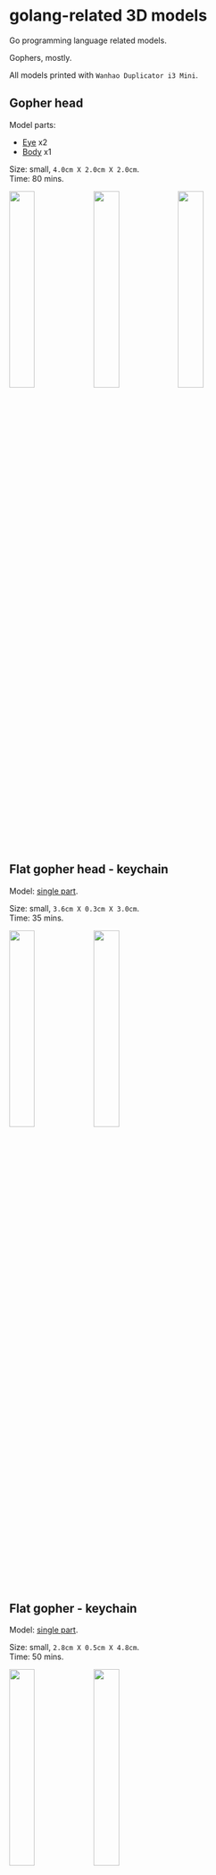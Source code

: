 # golang-related 3D models

Go programming language related models.

Gophers, mostly.

All models printed with `Wanhao Duplicator i3 Mini`.

## Gopher head

Model parts:
* [Eye](https://drive.google.com/file/d/1UUwAPYxwcrL8w3Q1-QqPS6OizysDTTcJ/view) x2
* [Body](https://drive.google.com/file/d/1s2fa_Gacmux-4AD63N-I0JKKuHqtww9g/view) x1

Size: small, `4.0cm X 2.0cm X 2.0cm`.<br>
Time: 80 mins.

<img src="https://lh3.googleusercontent.com/d9oDx6B5sTVk_WoOfy8jJbfOf53yBFBL8BhY0lxUp2GOGRNd3DchqzKDgzOSICa5XiwDgzuYgTonzGLM7opYb33zgWarEY6lwiKKluKSuaXQACPZu_kLdZA3es_XDDDX2ztaA66PCGN5MAbCAVH8H4ipOKWMumLvMqSwVF3MNX2HSru4qvHu0jL3ZfIxqYxxxbQBHTY93V0GcYFXOJiYeAiM7gdMIDi6QqlB_S6EGsKNZ7lw6gSXQrzmGU7Nx9D6pKk1nYNL5zr6ObQl5gAtUm00OQsfdoYPyHWEYauHiPOQ3ltpgGBk6ZIW2gn71ImxPADDVfuqAho0A7wnVOntoTeqG293t29enloVXimcHdEoGlVYdN2Mnm6Kw25kbV_0P1SYUaeLu4xvh1j3SpFKMJPsWAvrOZUjIbsC1YBVs1GSYiuvjvd29-ONkLF3aMYEONJlmhSI0cftiRZrZJ2U9cDd_DXvk1hP0LJxM9ERZwhT5dtVT-x-LJv7ju1AC8MTKLVlSTwX1mCczBVg05gsCJiVVvx9X5SfQnaKo1szoaFBiEZUQSWkuoFrZheVGvEsfdm90fCAJ2J6QkYhlBPasQoOLwzB53Ey2asRQiZMxFLFK3cOZhsr3vYf0MhjOMn0DEfoQdAc3zgq6nEDRalUzH86qSUYk4c=w800-h599-no" width="30%" height="30%"><img src="https://lh3.googleusercontent.com/O2qdDhKCbR2qSdMGGsiGxzcroLSIg8ZRyRA9fYdotd3r09cAM-ECYobYJZHAklrhQcVhfb0h-LmKKDsDGcP-a6ZC4m_H37u2U-U6xREcMYtnso3394ZUEjPfXC7dJxqeXmui6ojNleSEVfmT_g3ow-6HmbdSwiciyA6Ev2ilngWYKUiPnS6qK7XiNu5XLjf0HZMBonQlH7yAAgDP9ooEGLBLfq1fvfz1w6GUDVMA1ee7huTA7eV7pcirc3GPMaDks2Hw7sIHAvet4fIpse7wbYoxKgtiOXvZffQBjZ5_Lg2L5b1iYC-WW1Zy71UcJJKnroKSPfpQdAVY8UK_fCNNgjS42Ve9Ms0179dRkI-fnAk8APnxAQrK3Jd6JyjZhE9_YyT5Nc3yd4rovoBowicqjCoIpho2xeHuCINAGSwUIY3Ck0lF5g6_OCfkEdEehX2ejpBG8FIz87LxNdPUrfzA-xLT1FVYhmKZpoP8OvFEimqiQNOMElxYAMOByIocuC8V1_MAHiLQyr7gHYphgd7YkozXOHcFaANi85HQCLgDIGejBYd9ukrzMoWQnQH_edgtEP8mQQ3WvV9fBEkbOpPwZh5JG3IiVq4aKO3hdfTRLntbTOyx6c9eOdFdxGgLgMebSl4B8-TPmnl6o_EYsrJkHgGhiWmCrHI=w800-h599-no" width="30%" height="30%"><img src="https://lh3.googleusercontent.com/jtAeaQtnR5Wx-hiChL9GNIQbKsxBxQbhBRbcCaUaesA_NtuAZfqOp39DewkJ1hUk21ByVlYSyRTKWkW3sCDeuc05_kDgjEjmc9Wv0xZ4xUGPlJXS5JRYSsMJHEulNhlmA3eBxC_qXdqx-wfJ7fJnN7zA0vYiwqFjrSnjqJ0E4oKu2e0FMVlcmKZUwNxuLzwT1KZC0tqfzKWFpzqL9NmaWqXwApSB5OyvB1JskIB04uobR5w_B4vPSfd84RbQM4t5snxyG-DR8vgPdKdkBcHvpz9giT2p2h0mnSgTJpWc34FjhWbRq-RkHHrGVxK_1rFKgGoYiTSsQv8zQPGpWj0RH_r3U6iBJ0XueeO7hVdt6n9vpnA4cZ_UsaprNlGWReBnj7RMohXJ9rNycezsoVIZs6f3voZrzsgIvpRCymtvAHET-BKJo3IJIL5Lba4Ud9iOoJOqBDui6PQ_faVHA_eQS4ylTRrUVeLglybnF2BsckQ-K3yoNEDOEJO6dHcx_hpVCewfbbe-3L1zhKeMRmkrKYQNqRPNPy8h2QuZx-ifdfRzjzzU9YkxBMh-mjAFIawZkPtFoqeDpd_Az2bkGkWBJosj09gXq0xmqOiBy76rGVzfuROUPI15OXBGuS99OR6LPwtmcdP-yAOpgHvL3ClEukzceEXycZ0=w800-h599-no" width="30%" height="30%">

## Flat gopher head - keychain

Model: [single part](https://drive.google.com/file/d/1sHCJ-sdkhBull_AWiU942nEPJ2tyelhW/view).

Size: small, `3.6cm X 0.3cm X 3.0cm`.<br>
Time: 35 mins.

<img src="https://lh3.googleusercontent.com/7NhxoBIsmLPmMDNESLLFNmPEhPcVd2sGomnOkps-5C4oroJU1xeQNFGpoG4L3PeaPwktiJjlYfSzHOtJBfM4HAx7Eszotkj4uQr-T2JeVkVm-NG0_nv2Yu4pmPuiMZmfAdyJ1dJhYkn6ugfQ6GdrzYMzZP2LluT8E9SOFz40Q3bGTzQOBCHA3sgtSiprYAOCRUKIbqsx9UagLwZ0lyNdxpTrH-2kUgtO1EUqbLcUEWLTpPh8ZbxzaDDGpk0TjoX7YkUmudg3g5InBiUYstZc8UnIPEZLd_Q-Ho_GoAEcSQMT1NBpSp7iFvCRTycr9jrOM2i8LyaZ66BT7r2eCU1odeUMG1IBrsTBez3kTy-__cEYc66esiy_VIxTSoZSutUUMpYskoQsw5yl8eSzHX9TLUKTOFZ76n3Maz_PUlOwje7HKaoQAC0P4OsLXM79ipigrYgiiXQrq0GzLtsQtAPL4_jAlSRkxr2DgSf03qszJ_vO5k4cPm7hTs7rzoMLFHmzjhQ8dj_MkIFWR3DaEgiInOObuJkBRBDEGIbGF7iVgGRl14YixmNpmUwtIOmc0R58l4wveI0jXQyOxzAxPLcgIGXA--HQa6FDrRxv3-YxRoUsWzZiBv4v9wvdAnhXLlLY8ceKAp28Amy0cP0vYeXCALyHRs6S67o=w800-h599-no" width="30%" height="30%"><img src="https://lh3.googleusercontent.com/KOXXg2YXNGPdZrzj9lPmlE6N8eINoK-r88KT7TGp1ZvbEdX2QWNWqEZ6JEIfWRdsO8dTy53s8K7P006uvoFIoklPMczLspt0J4MNGHGNwFnUYTzKOtOs7ibrVNqPATEmY62f44Pqu_oUGqQdgioExV0KEZPaKBbPsn-jeoxjy962wzGOkH6AwRDiG1mI0dmJKCYdm0tAkc6TCaxsYlr7MCSAJC6WgLZTO_lqzsU7QDdfKzSXRkDjh0fqNIkpWWehmahCcYvpPFjZVuFaV4gfbiOFOha8JvopnrcYNHTRw94pQibx1jhuKPVKZ_deZN415BrsJoIa44f4sPfFd3gD057eRvpEc1BLjNaMM8CBKzh6Fnk0BGYLBwFSmJnZyqTVaghSk2eI7fzTk-h7SJJ5yz-p6xfUIK67gbNmbBjKSHJ0VbJkP5-tL54-AQ6txOdAjOAh1vQLu4t4P3kIZu97YSIn7wjd0qdCJb64Hb_LI38oxGBzv2epahTxP3ZI7LPiQeJqfPwygM34gFl81fFbv7DaK2XxZtItML8yRpvf92PfmABd-XL4Qf0yhMCGHZn4u6HDCeY4lHwIPKnmMBEHgBWK2gYwF1EQzSZASDiSabEmwTDtiVFn2YdDpcYt7A5OJRg_H3_rFXKEwOEg02QK_xnouFcu61o=w800-h599-no" width="30%" height="30%">

## Flat gopher - keychain

Model: [single part](https://drive.google.com/file/d/1gcJh-sQtv6-kw41O6RQ6n-f-wxJHdshO/view).

Size: small, `2.8cm X 0.5cm X 4.8cm`.<br>
Time: 50 mins.

<img src="https://lh3.googleusercontent.com/V8pwuxRc8w1SOfLBNk4wQ7vcI4pCOWIAkRyQ7bJ_ALI42kc-jeVTKt4T3Hg4Rq-aPfXdxS-sDNR6k7JaTBnCDYDr0mN-9Jy8TKi-aIy8z7FUEzAuKIutpm44-N2wdaP9qHHMr6jxs6WaA7eCuRXWsrfnOPPiadx23VfyIsNEl0RXPFzk1DEUQsdJvXMWNQokm-1H8LBMGh0Bs03MnT_Whe1zWjUP3K4RUJMFTFL-bGiW_VSBxuqlHRcIhPJiW6SCf9o5PyWSgza_fjvUq03YrNLQ9TSlqqZxvySkhm2BBH8KYQ9H1vaDx19fheIGih65-fH4vGYx1Q2QaT8PAH4_nsQFqqoFvrDDg_J6V-f5i_Md_Knhe02t4mTVKBpmMgiDNFI-lWBWQ__-zA9VgYvJLb66u7xJzOBC2lqv0gjpY_yMBL53ezKLM9cukB32oOBhDlfqCXcWvMoIyBrgf58_qet9KUu_XdOwFqu5M6QTUudHMK-zDHWALeeGl6iB73EfsKijmpejH4l0i5lc6799LbABLuskZbsVrNM9uprXmG180pkdyQ6Q5m_6tCwjb3qfkbweiOXynDU_qPKCb8nhcS2bhdACgupFVEOsMv5ue3hqnqTwnXn1LzEuBGFc5Li41fR2ajsmyWtmUlKVMJ6ytzGlMonmYSM=w800-h599-no" width="30%" height="30%"><img src="https://lh3.googleusercontent.com/1eR4zv6awMqq_Z4GEjI8_2Cte87lWrQ1B3Qp5ii3-HYzW0pq7UV0SjR9f6Y55f1iYLiGn1eWfbsttBzSRFtJMtfFUndYR1L5q9woJWZw9eqjIMvy6OcHnJqFvN7OafDU6yrGusjhJ_HN90SFpZdshbVGiKZOIqWDiH9EB4W7NFXaKFhiHRO7gCGGoql6pXIOuanheDm8T-VwSnMepeIsGrthK6IjrCzNaYbLGiWP7Gw3EpCQW2bffGLzP8jqYfkPBHAGr3CqRD8cFthBGlq0HVXFZLtNnBLOW2LVwsfWDPJcbBB-YbZYoVLKZISZrEQClLrz4WYLIngJxIgWNiY_E-6kLX8fJqC54cHGVB_DGJNOk_qFWm4ARVOE8Usl48FXv5FFk9CUZq5dHksxZr5D4lxuOqxbkZSmeErbKqshPXrfc7ou44YoRipwbU55joh_Wpj1O6ZmX4oVY7ENnNhTKpEiTbm86fahcj64kI3fewTokLSE9qUUA5Jf2AvPJR6Cov4h6MqibNCRkWFOp3GdCjhFmvtVLISdKNex9d8RPKRpXB9yj3AnbsaQtpNG2zZiF328u0CYlXcRSRCICW5a1YQV8u-X3zVTOQTCF6wbvRccspnCdiiMT1TldzcIR7pvnGTiwDqu6fWj-VzrZDF_gCXag7CRVyI=w800-h599-no" width="30%" height="30%">
